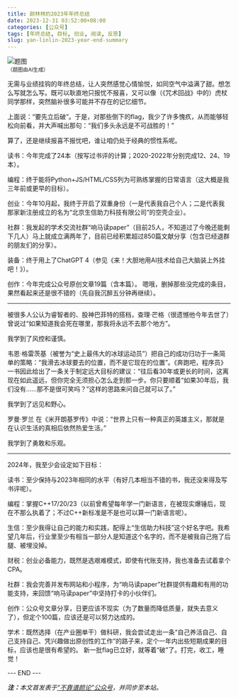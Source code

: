 ```yaml
---
title: 颜林林的2023年年终总结
date: 2023-12-31 03:52:00+08:00
categories: [公众号]
tags: [年终总结, 目标, 创业, 阅读, 反思]
slug: yan-linlin-2023-year-end-summary
---
```


<div class="p-3 text-center">
  <img class="img-fluid" src="/uploads/2023/1231/01.png" alt="题图" style="max-width:640px">
  <div><small>（题图由AI生成）</small></div>
</div>

无需与业绩挂钩的年终总结，让人突然感觉心情愉悦，如同空气中溢满了甜。想怎么写就怎么写。既可以耿直地只报忧不报喜，又可以像（《咒术回战》中的）虎杖同学那样，突然脑补很多可能并不存在的记忆细节。

上面说：“要先立后破”。于是，对那些倒下的flag，我少了许多愧疚，从而能够轻松向前看，并大声喊出那句：“我们多头永远是不可战胜的！”

算了，还是继续报喜不报忧吧，谁让咱仍处于经典的惯性系呢。

读书：今年完成了24本（按写过书评的计算；2020-2022年分别完成12、24、19本）。

编程：终于能将Python+JS/HTML/CSS列为可熟练掌握的日常语言（这大概是我三年前或更早的目标）。

创业：今年10月起，我终于开启了双重身份（一是代表我自己个人；二是代表我那家新注册成立的名为“北京生信助力科技有限公司”的空壳企业）。

社群：我发起的学术交流社群“响马读paper”（目前25人，不知道过了今晚还能剩下几人）马上就成立满两年了，目前已经积累超过850篇文献分享（包含已经退群的朋友们的分享）。

装备：终于用上了ChatGPT 4（参见《来！大胆地用AI技术给自己大脑装上外挂吧！》）。

创作：今年完成公众号原创文章19篇（含本篇）。
嗯哦，删掉那些没完成的条目，果然看起来还是很不错的（先自我沉醉五分钟再继续）。

-----

被很多人公认为睿智者的、股神巴菲特的搭档，查理·芒格（很遗憾他今年去世了）曾说过“如果知道我会死在哪里，那我将永远不去那个地方”。

我学到了风控和谨慎。

韦恩·格雷茨基（被誉为“史上最伟大的冰球运动员”）把自己的成功归功于一条简单的策略：“我滑去冰球要去的位置，而不是它现在的位置”。《奔跑吧，程序员》一书因此给出了一条关于制定远大目标的建议：“往后看30年或更长的时间，这离现在如此遥远，但你完全无须担心怎么走到那一步。你只要顺着“如果30年后，我们没有……那不是很可笑吗？”这样的思路来问自己就可以了。”

我学到了远见和野心。

罗曼·罗兰 在《米开朗基罗传》中说：“世界上只有一种真正的英雄主义，那就是在认识生活的真相后依然热爱生活。”

我学到了勇敢和乐观。

-----

2024年，我至少会设定如下目标： 

读书：至少保持与2023年相同的水平（有好几本相当不错的书，我还没来得及写书评呢）。

编程：掌握C++17/20/23（以前曾希望每年学一门新语言，在被现实爆锤后，现在不那么执着了；不过C++新标准是不是也可以算一门新语言呢）。

生信：至少我得让自己的能力和实践，配得上“生信助力科技”这个好名字吧。我希望几年后，行业里至少有相当一部分人是知道这个名字的，而不是被我自己拖了后腿、被埋没掉。

财税：创业必备能力，既然是选艰难模式，即使有代账支持，我也准备去试着拿个CPA。

社群：我会完善并发布网站和小程序，为“响马读paper”社群提供有趣和有用的功能支持，来回馈“响马读paper”中坚持打卡的小伙伴们。

创作：公众号文章分享，日更应该不现实（为了数量而降低质量，就失去意义了），但定个100篇，应该还是可以努力达成的。

学术：既然选择（在产业圈单干）做科研，我会尝试走出一条“自己养活自己、自己支持自己、凭兴趣做出原创性的工作”的路子来，定个一年内出些短期成果的目标，应该也是很有希望的。
新一批flag已立好，就等着“破”了。打完，收工，睡觉！

<div class="p-5 text-center">--- END ---</div>

<i><b>注：</b>本文首发表于[“不靠谱颜论”公众号](https://mp.weixin.qq.com/s/t_0fvas2SOvfIpXMeX4Fcg)，并同步至本站。</i>
